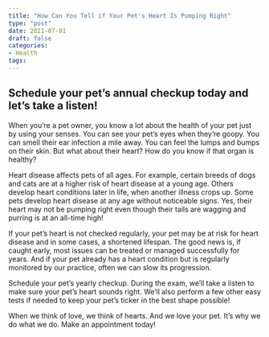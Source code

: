 ```yaml
---
title: "How Can You Tell if Your Pet's Heart Is Pumping Right"
type: "post"
date: 2021-07-01
draft: false
categories:
- Health
tags:
---
```


## Schedule your pet’s annual checkup today and let’s take a listen!

When you’re a pet owner, you know a lot about the health of your pet just by using your senses. You can see your pet’s eyes when they’re goopy. You can smell their ear infection a mile away. You can feel the lumps and bumps on their skin. But what about their heart? How do you know if that organ is healthy?

Heart disease affects pets of all ages. For example, certain breeds of dogs and cats are at a higher risk of heart disease at a young age. Others develop heart conditions later in life, when another illness crops up. Some pets develop heart disease at any age without noticeable signs. Yes, their heart may not be pumping right even though their tails are wagging and purring is at an all-time high!

If your pet’s heart is not checked regularly, your pet may be at risk for heart disease and in some cases, a shortened lifespan. The good news is, if caught early, most issues can be treated or managed successfully for years. And if your pet already has a heart condition but is regularly monitored by our practice, often we can slow its progression.

Schedule your pet’s yearly checkup. During the exam, we’ll take a listen to make sure your pet’s heart sounds right. We’ll also perform a few other easy tests if needed to keep your pet’s ticker in the best shape possible!

When we think of love, we think of hearts. And we love your pet. It’s why we do what we do. Make an appointment today!
